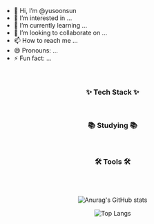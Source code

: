 - 👋 Hi, I’m @yusoonsun
- 👀 I’m interested in ...
- 🌱 I’m currently learning ...
- 💞️ I’m looking to collaborate on ...
- 📫 How to reach me ...
- 😄 Pronouns: ...
- ⚡ Fun fact: ...

<br>

<h3 align="center">✨ Tech Stack ✨</h3>
<!-- <div align="center"> -->
<!--   <img src="https://img.shields.io/badge/javascript-F7DF1E.svg?style=for-the-badge&logo=javascript&logoColor=20232a" />&nbsp -->
<!--   <img src="https://img.shields.io/badge/html5-E34F26.svg?style=for-the-badge&logo=html5&logoColor=white" />&nbsp -->
<!--   <img src="https://img.shields.io/badge/css3-1572B6.svg?style=for-the-badge&logo=css3&logoColor=white" />&nbsp -->
<!-- </div> -->

<br>

<h3 align="center">📚 Studying 📚</h3>
<!-- <div align="center"> -->
<!--   <img src="https://img.shields.io/badge/typescript-007ACC.svg?style=for-the-badge&logo=typescript&logoColor=white" />&nbsp -->
<!--   <img src="https://img.shields.io/badge/React%20Query-FF4154?style=for-the-badge&logo=react%20query&logoColor=white" />&nbsp -->
<!-- </div> -->

<br>

<h3 align="center">🛠 Tools 🛠</h3>
<!-- <div align="center"> -->
<!--   <img src="https://img.shields.io/badge/git-F05033.svg?style=for-the-badge&logo=git&logoColor=white" />&nbsp -->
<!--   <img src="https://img.shields.io/badge/github-181717.svg?style=for-the-badge&logo=github&logoColor=white" />&nbsp -->
<!--   <img src="https://img.shields.io/badge/Notion-F3F3F3.svg?style=for-the-badge&logo=notion&logoColor=black" />&nbsp -->
<!-- </div> -->

<div align="center">
<!--   <img src="https://img.shields.io/badge/VSCode-2C2C32.svg?style=for-the-badge&logo=visual-studio-code&logoColor=22ABF3" />&nbsp -->
<!--   <img src="https://img.shields.io/badge/figma-F24E1E.svg?style=for-the-badge&logo=figma&logoColor=white" />&nbsp -->
<!-- </div> -->

<br>
<br>

<!---
yusoonsun/yusoonsun is a ✨ special ✨ repository because its `README.md` (this file) appears on your GitHub profile.
You can click the Preview link to take a look at your changes.
--->

![Anurag's GitHub stats](https://github-readme-stats.vercel.app/api?username=yusoonsun&show_icons=true&theme=radical)



![Top Langs](https://github-readme-stats.vercel.app/api/top-langs/?username=anuraghazra&layout=compact)
